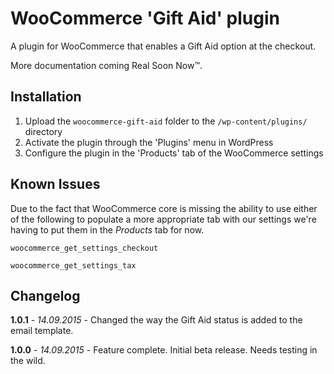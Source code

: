 # WooCommerce 'Gift Aid' plugin

A plugin for WooCommerce that enables a Gift Aid option at the checkout.

More documentation coming Real Soon Now™.

## Installation

1. Upload the `woocommerce-gift-aid` folder to the `/wp-content/plugins/` directory
2. Activate the plugin through the 'Plugins' menu in WordPress
3. Configure the plugin in the 'Products' tab of the WooCommerce settings

## Known Issues

Due to the fact that WooCommerce core is missing the ability to use either of the following to populate a more appropriate tab with our settings we're having to put them in the *Products* tab for now.

`woocommerce_get_settings_checkout`

`woocommerce_get_settings_tax`

## Changelog

**1.0.1** - *14.09.2015* - Changed the way the Gift Aid status is added to the email template.

**1.0.0** - *14.09.2015* - Feature complete. Initial beta release. Needs testing in the wild.

